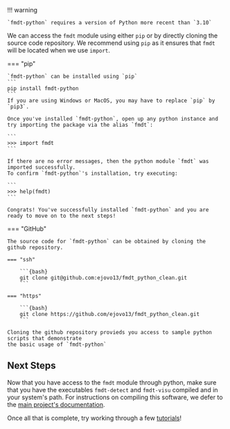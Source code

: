 
!!! warning 

    `fmdt-python` requires a version of Python more recent than `3.10` 

We can access the `fmdt` module using either `pip` or by directly cloning the source code repository. We recommend using `pip` as 
it ensures that `fmdt` will be located when we use `import`.

=== "pip"

    `fmdt-python` can be installed using `pip`
    ```
    pip install fmdt-python
    ```
    If you are using Windows or MacOS, you may have to replace `pip` by `pip3`.

    Once you've installed `fmdt-python`, open up any python instance and try importing the package via the alias `fmdt`:

    ```
    >>> import fmdt
    ```

    If there are no error messages, then the python module `fmdt` was imported successfully. 
    To confirm `fmdt-python`'s installation, try executing:

    ```
    >>> help(fmdt)
    ```

    Congrats! You've successfully installed `fmdt-python` and you are ready to move on to the next steps!

=== "GitHub"

    The source code for `fmdt-python` can be obtained by cloning the github repository.

    === "ssh"

        ```{bash}
        git clone git@github.com:ejovo13/fmdt_python_clean.git
        ```

    === "https"

        ```{bash}
        git clone https://github.com/ejovo13/fmdt_python_clean.git
        ```
        
    Cloning the github repository provieds you access to sample python scripts that demonstrate
    the basic usage of `fmdt-python`

## Next Steps

Now that you have access to the `fmdt` module through python, make sure that you have
the executables `fmdt-detect` and `fmdt-visu` compiled and in your system's path. For instructions 
on compiling this software, we defer to the [main project's documentation](https://fmdt.readthedocs.io/en/latest/).

Once all that is complete, try working through a few [tutorials](tutorials/0_start.md)!